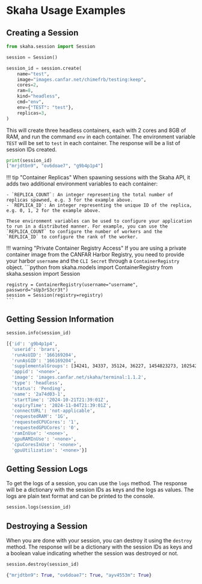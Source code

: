 # Skaha Usage Examples

## Creating a Session

```python title="Create a session"
from skaha.session import Session

session = Session()
```

```python title="Spawn a session"
session_id = session.create(
    name="test",
    image="images.canfar.net/chimefrb/testing:keep",
    cores=2,
    ram=8,
    kind="headless",
    cmd="env",
    env={"TEST": "test"},
    replicas=3,
)
```

This will create three headless containers, each with 2 cores and 8GB of RAM, and run the command `env` in each container. The environment variable `TEST` will be set to `test` in each container. The response will be a list of session IDs created.

```python
print(session_id)
["mrjdtbn9", "ov6doae7", "g9b4p1p4"]
```

!!! tip "Container Replicas"
    When spawning sessions with the Skaha API, it adds two additional environment variables to each container:

    - `REPLICA_COUNT`: An integer representing the total number of replicas spawned, e.g. 3 for the example above.
    - `REPLICA_ID`: An integer representing the unique ID of the replica, e.g. 0, 1, 2 for the example above.

    These environment variables can be used to configure your application to run in a distributed manner. For example, you can use the `REPLICA_COUNT` to configure the number of workers and the `REPLICA_ID` to configure the rank of the worker.

!!! warning "Private Container Registry Access"
    If you are using a private container image from the CANFAR Harbor Registry, you need to provide your harbor `username` and the `CLI Secret` through a `ContainerRegistry` object.
    ```python
    from skaha.models import ContainerRegistry
    from skaha.session import Session

    registry = ContainerRegistry(username="username", password="sUp3rS3cr3t")
    session = Session(registry=registry)
    ```

## Getting Session Information

```python title="Get session information"
session.info(session_id)
```

```bash title="Session Information"
[{'id': 'g9b4p1p4',
  'userid': 'brars',
  'runAsUID': '166169204',
  'runAsGID': '166169204',
  'supplementalGroups': [34241, 34337, 35124, 36227, 1454823273, 1025424273],
  'appid': '<none>',
  'image': 'images.canfar.net/skaha/terminal:1.1.2',
  'type': 'headless',
  'status': 'Pending',
  'name': '2a74d03-1',
  'startTime': '2024-10-21T21:39:01Z',
  'expiryTime': '2024-11-04T21:39:01Z',
  'connectURL': 'not-applicable',
  'requestedRAM': '1G',
  'requestedCPUCores': '1',
  'requestedGPUCores': '0',
  'ramInUse': '<none>',
  'gpuRAMInUse': '<none>',
  'cpuCoresInUse': '<none>',
  'gpuUtilization': '<none>'}]
```

## Getting Session Logs

To get the logs of a session, you can use the `logs` method. The response will be a dictionary with the session IDs as keys and the logs as values.
The logs are plain text format and can be printed to the console.

```python title="Get session logs"
session.logs(session_id)
```

## Destroying a Session

When you are done with your session, you can destroy it using the `destroy` method.
The response will be a dictionary with the session IDs as keys and a boolean value indicating whether the session was destroyed or not.

```python title="Destroy a session"
session.destroy(session_id)
```

```python
{"mrjdtbn9": True, "ov6doae7": True, "ayv4553m": True}
```
